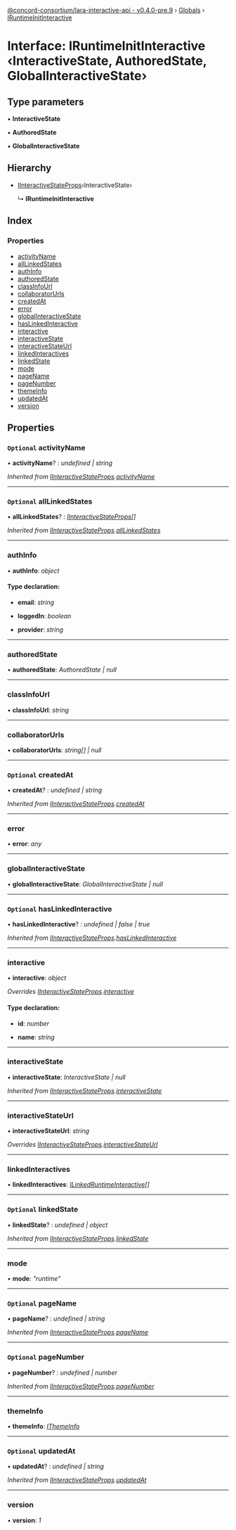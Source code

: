 [@concord-consortium/lara-interactive-api - v0.4.0-pre.9](../README.md) › [Globals](../globals.md) › [IRuntimeInitInteractive](iruntimeinitinteractive.md)

# Interface: IRuntimeInitInteractive ‹**InteractiveState, AuthoredState, GlobalInteractiveState**›

## Type parameters

▪ **InteractiveState**

▪ **AuthoredState**

▪ **GlobalInteractiveState**

## Hierarchy

* [IInteractiveStateProps](iinteractivestateprops.md)‹InteractiveState›

  ↳ **IRuntimeInitInteractive**

## Index

### Properties

* [activityName](iruntimeinitinteractive.md#optional-activityname)
* [allLinkedStates](iruntimeinitinteractive.md#optional-alllinkedstates)
* [authInfo](iruntimeinitinteractive.md#authinfo)
* [authoredState](iruntimeinitinteractive.md#authoredstate)
* [classInfoUrl](iruntimeinitinteractive.md#classinfourl)
* [collaboratorUrls](iruntimeinitinteractive.md#collaboratorurls)
* [createdAt](iruntimeinitinteractive.md#optional-createdat)
* [error](iruntimeinitinteractive.md#error)
* [globalInteractiveState](iruntimeinitinteractive.md#globalinteractivestate)
* [hasLinkedInteractive](iruntimeinitinteractive.md#optional-haslinkedinteractive)
* [interactive](iruntimeinitinteractive.md#interactive)
* [interactiveState](iruntimeinitinteractive.md#interactivestate)
* [interactiveStateUrl](iruntimeinitinteractive.md#interactivestateurl)
* [linkedInteractives](iruntimeinitinteractive.md#linkedinteractives)
* [linkedState](iruntimeinitinteractive.md#optional-linkedstate)
* [mode](iruntimeinitinteractive.md#mode)
* [pageName](iruntimeinitinteractive.md#optional-pagename)
* [pageNumber](iruntimeinitinteractive.md#optional-pagenumber)
* [themeInfo](iruntimeinitinteractive.md#themeinfo)
* [updatedAt](iruntimeinitinteractive.md#optional-updatedat)
* [version](iruntimeinitinteractive.md#version)

## Properties

### `Optional` activityName

• **activityName**? : *undefined | string*

*Inherited from [IInteractiveStateProps](iinteractivestateprops.md).[activityName](iinteractivestateprops.md#optional-activityname)*

___

### `Optional` allLinkedStates

• **allLinkedStates**? : *[IInteractiveStateProps](iinteractivestateprops.md)[]*

*Inherited from [IInteractiveStateProps](iinteractivestateprops.md).[allLinkedStates](iinteractivestateprops.md#optional-alllinkedstates)*

___

###  authInfo

• **authInfo**: *object*

#### Type declaration:

* **email**: *string*

* **loggedIn**: *boolean*

* **provider**: *string*

___

###  authoredState

• **authoredState**: *AuthoredState | null*

___

###  classInfoUrl

• **classInfoUrl**: *string*

___

###  collaboratorUrls

• **collaboratorUrls**: *string[] | null*

___

### `Optional` createdAt

• **createdAt**? : *undefined | string*

*Inherited from [IInteractiveStateProps](iinteractivestateprops.md).[createdAt](iinteractivestateprops.md#optional-createdat)*

___

###  error

• **error**: *any*

___

###  globalInteractiveState

• **globalInteractiveState**: *GlobalInteractiveState | null*

___

### `Optional` hasLinkedInteractive

• **hasLinkedInteractive**? : *undefined | false | true*

*Inherited from [IInteractiveStateProps](iinteractivestateprops.md).[hasLinkedInteractive](iinteractivestateprops.md#optional-haslinkedinteractive)*

___

###  interactive

• **interactive**: *object*

*Overrides [IInteractiveStateProps](iinteractivestateprops.md).[interactive](iinteractivestateprops.md#interactive)*

#### Type declaration:

* **id**: *number*

* **name**: *string*

___

###  interactiveState

• **interactiveState**: *InteractiveState | null*

*Inherited from [IInteractiveStateProps](iinteractivestateprops.md).[interactiveState](iinteractivestateprops.md#interactivestate)*

___

###  interactiveStateUrl

• **interactiveStateUrl**: *string*

*Overrides [IInteractiveStateProps](iinteractivestateprops.md).[interactiveStateUrl](iinteractivestateprops.md#optional-interactivestateurl)*

___

###  linkedInteractives

• **linkedInteractives**: *[ILinkedRuntimeInteractive](ilinkedruntimeinteractive.md)[]*

___

### `Optional` linkedState

• **linkedState**? : *undefined | object*

*Inherited from [IInteractiveStateProps](iinteractivestateprops.md).[linkedState](iinteractivestateprops.md#optional-linkedstate)*

___

###  mode

• **mode**: *"runtime"*

___

### `Optional` pageName

• **pageName**? : *undefined | string*

*Inherited from [IInteractiveStateProps](iinteractivestateprops.md).[pageName](iinteractivestateprops.md#optional-pagename)*

___

### `Optional` pageNumber

• **pageNumber**? : *undefined | number*

*Inherited from [IInteractiveStateProps](iinteractivestateprops.md).[pageNumber](iinteractivestateprops.md#optional-pagenumber)*

___

###  themeInfo

• **themeInfo**: *[IThemeInfo](ithemeinfo.md)*

___

### `Optional` updatedAt

• **updatedAt**? : *undefined | string*

*Inherited from [IInteractiveStateProps](iinteractivestateprops.md).[updatedAt](iinteractivestateprops.md#optional-updatedat)*

___

###  version

• **version**: *1*
